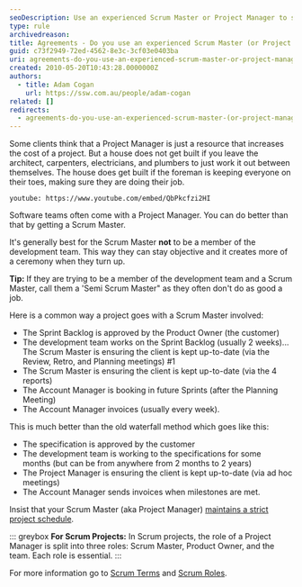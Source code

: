 ```yaml
---
seoDescription: Use an experienced Scrum Master or Project Manager to streamline your software development project and ensure timely delivery
type: rule
archivedreason:
title: Agreements - Do you use an experienced Scrum Master (or Project Manager)?
guid: c73f2949-72ed-4562-8e3c-3cf03e0403ba
uri: agreements-do-you-use-an-experienced-scrum-master-or-project-manager
created: 2010-05-20T10:43:28.0000000Z
authors:
  - title: Adam Cogan
    url: https://ssw.com.au/people/adam-cogan
related: []
redirects:
  - agreements-do-you-use-an-experienced-scrum-master-(or-project-manager)
---
```


Some clients think that a Project Manager is just a resource that increases the cost of a project. But a house does not get built if you leave the architect, carpenters, electricians, and plumbers to just work it out between themselves. The house does get built if the foreman is keeping everyone on their toes, making sure they are doing their job.

`youtube: https://www.youtube.com/embed/QbPkcfzi2HI`

Software teams often come with a Project Manager. You can do better than that by getting a Scrum Master.

<!--endintro-->

It's generally best for the Scrum Master **not** to be a member of the development team. This way they can stay objective and it creates more of a ceremony when they turn up.

**Tip:** If they are trying to be a member of the development team and a Scrum Master, call them a 'Semi Scrum Master" as they often don't do as good a job.

Here is a common way a project goes with a Scrum Master involved:

* The Sprint Backlog is approved by the Product Owner (the customer)
* The development team works on the Sprint Backlog (usually 2 weeks)... The Scrum Master is ensuring the client is kept up-to-date (via the Review, Retro, and Planning meetings) #1
* The Scrum Master is ensuring the client is kept up-to-date (via the 4 reports)
* The Account Manager is booking in future Sprints (after the Planning Meeting)
* The Account Manager invoices (usually every week).

This is much better than the old waterfall method which goes like this:

* The specification is approved by the customer
* The development team is working to the specifications for some months (but can be from anywhere from 2 months to 2 years)
* The Project Manager is ensuring the client is kept up-to-date (via ad hoc meetings)
* The Account Manager sends invoices when milestones are met.

Insist that your Scrum Master (aka Project Manager) [maintains a strict project schedule](/does-your-scrum-master-aka-project-manager-maintain-a-strict-project-schedule).

::: greybox
**For Scrum Projects:** In Scrum projects, the role of a Project Manager is split into three roles: Scrum Master, Product Owner, and the team. Each role is essential.
:::

For more information go to [Scrum Terms](https://www.scrum.org/resources/scrum-glossary) and [Scrum Roles](https://resources.scrumalliance.org/Article/scrum-team).
